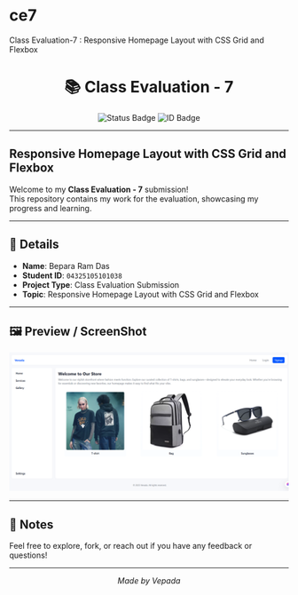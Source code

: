 # ce7
Class Evaluation-7 :  Responsive Homepage Layout with CSS Grid and Flexbox

<h1 align="center">📚 Class Evaluation - 7</h1>

<p align="center">
  <img src="https://img.shields.io/badge/Status-Complete-brightgreen?style=flat-square" alt="Status Badge">
  <img src="https://img.shields.io/badge/ID-04325105101038-blue?style=flat-square" alt="ID Badge">
</p>

---

##  Responsive Homepage Layout with CSS Grid and Flexbox

Welcome to my **Class Evaluation - 7** submission!  
This repository contains my work for the evaluation, showcasing my progress and learning.

---

## 🧾 Details

- **Name**: Bepara Ram Das
- **Student ID**: `04325105101038`
- **Project Type**: Class Evaluation Submission
- **Topic**: Responsive Homepage Layout with CSS Grid and Flexbox

---
## 🖼️ Preview / ScreenShot

![Project Preview](images/ss.png)

---


## 📌 Notes

Feel free to explore, fork, or reach out if you have any feedback or questions!

---

<p align="center">
  <i>Made  by Vepada</i>
</p>

